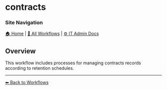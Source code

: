 <!-- description: This workflow includes processes for managing contracts records according to retention schedules. -->
# contracts

### Site Navigation
[🏠 Home](../../README.md) | [📂 All Workflows](../users.md) | [⚙ IT Admin Docs](../../it-admins/README.md)

## Overview
This workflow includes processes for managing contracts records according to retention schedules.

---
[⬅ Back to Workflows](../users.md)